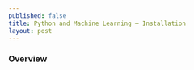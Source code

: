 ```yaml
---
published: false
title: Python and Machine Learning – Installation
layout: post
---
```


### Overview

